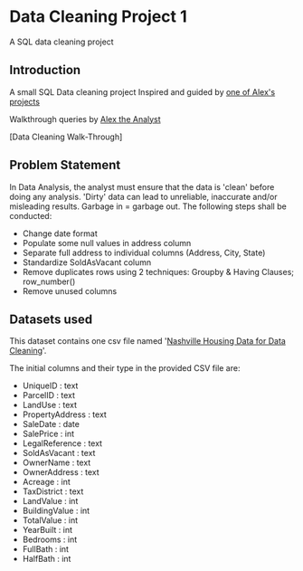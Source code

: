# Data Cleaning Project 1
A SQL data cleaning project

## Introduction
A small SQL Data cleaning project 
Inspired and guided by [one of Alex's projects](https://github.com/AlexTheAnalyst/PortfolioProjects)

Walkthrough queries by [Alex the Analyst](https://www.youtube.com/watch?v=8rO7ztF4NtU&t=677s)

[Data Cleaning Walk-Through]

## Problem Statement

In Data Analysis, the analyst must ensure that the data is 'clean' before doing any analysis.  'Dirty' data can lead to unreliable, inaccurate and/or misleading results.  Garbage in = garbage out. The following steps shall be conducted:

- Change date format
- Populate some null values in address column
- Separate full address to individual columns (Address, City, State)
- Standardize SoldAsVacant column
- Remove duplicates rows using 2 techniques: Groupby & Having Clauses; row_number()
- Remove unused columns

## Datasets used
This dataset contains one csv file named '[Nashville Housing Data for Data Cleaning](https://github.com/AlexTheAnalyst/PortfolioProjects/blob/main/Nashville%20Housing%20Data%20for%20Data%20Cleaning.xlsx)'.

The initial columns and their type in the provided CSV file are:
- UniqueID : text
- ParcelID : text
-	LandUse	: text
-	PropertyAddress	: text
-	SaleDate	: date
-	SalePrice	: int
-	LegalReference	: text
-	SoldAsVacant	: text
-	OwnerName	: text
-	OwnerAddress	: text
-	Acreage	: int
-	TaxDistrict	: text
-	LandValue	: int
-	BuildingValue	: int
-	TotalValue	: int
-	YearBuilt	: int
-	Bedrooms	: int
-	FullBath	: int
-	HalfBath  : int
